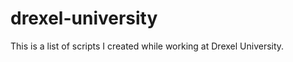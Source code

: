 drexel-university
=================

This is a list of scripts I created while working at Drexel University.